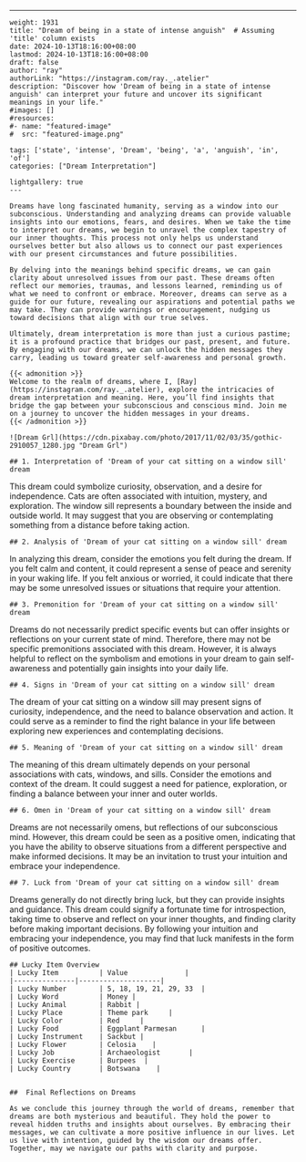 ---
    weight: 1931
    title: "Dream of being in a state of intense anguish"  # Assuming 'title' column exists
    date: 2024-10-13T18:16:00+08:00
    lastmod: 2024-10-13T18:16:00+08:00
    draft: false
    author: "ray"
    authorLink: "https://instagram.com/ray._.atelier"
    description: "Discover how 'Dream of being in a state of intense anguish' can interpret your future and uncover its significant meanings in your life."
    #images: []
    #resources:
    #- name: "featured-image"
    #  src: "featured-image.png"
    
    tags: ['state', 'intense', 'Dream', 'being', 'a', 'anguish', 'in', 'of']
    categories: ["Dream Interpretation"]
    
    lightgallery: true
    ---
    
    Dreams have long fascinated humanity, serving as a window into our subconscious. Understanding and analyzing dreams can provide valuable insights into our emotions, fears, and desires. When we take the time to interpret our dreams, we begin to unravel the complex tapestry of our inner thoughts. This process not only helps us understand ourselves better but also allows us to connect our past experiences with our present circumstances and future possibilities.
    
    By delving into the meanings behind specific dreams, we can gain clarity about unresolved issues from our past. These dreams often reflect our memories, traumas, and lessons learned, reminding us of what we need to confront or embrace. Moreover, dreams can serve as a guide for our future, revealing our aspirations and potential paths we may take. They can provide warnings or encouragement, nudging us toward decisions that align with our true selves.
    
    Ultimately, dream interpretation is more than just a curious pastime; it is a profound practice that bridges our past, present, and future. By engaging with our dreams, we can unlock the hidden messages they carry, leading us toward greater self-awareness and personal growth.
    
    {{< admonition >}}
    Welcome to the realm of dreams, where I, [Ray](https://instagram.com/ray._.atelier), explore the intricacies of dream interpretation and meaning. Here, you’ll find insights that bridge the gap between your subconscious and conscious mind. Join me on a journey to uncover the hidden messages in your dreams.
    {{< /admonition >}}
    
    ![Dream Grl](https://cdn.pixabay.com/photo/2017/11/02/03/35/gothic-2910057_1280.jpg "Dream Grl")
    
    ## 1. Interpretation of 'Dream of your cat sitting on a window sill' dream
    
This dream could symbolize curiosity, observation, and a desire for independence. Cats are often associated with intuition, mystery, and exploration. The window sill represents a boundary between the inside and outside world. It may suggest that you are observing or contemplating something from a distance before taking action.
    
    ## 2. Analysis of 'Dream of your cat sitting on a window sill' dream
    
In analyzing this dream, consider the emotions you felt during the dream. If you felt calm and content, it could represent a sense of peace and serenity in your waking life. If you felt anxious or worried, it could indicate that there may be some unresolved issues or situations that require your attention.
    
    ## 3. Premonition for 'Dream of your cat sitting on a window sill' dream
    
Dreams do not necessarily predict specific events but can offer insights or reflections on your current state of mind. Therefore, there may not be specific premonitions associated with this dream. However, it is always helpful to reflect on the symbolism and emotions in your dream to gain self-awareness and potentially gain insights into your daily life.
    
    ## 4. Signs in 'Dream of your cat sitting on a window sill' dream
    
The dream of your cat sitting on a window sill may present signs of curiosity, independence, and the need to balance observation and action. It could serve as a reminder to find the right balance in your life between exploring new experiences and contemplating decisions.
    
    ## 5. Meaning of 'Dream of your cat sitting on a window sill' dream
    
The meaning of this dream ultimately depends on your personal associations with cats, windows, and sills. Consider the emotions and context of the dream. It could suggest a need for patience, exploration, or finding a balance between your inner and outer worlds.
    
    ## 6. Omen in 'Dream of your cat sitting on a window sill' dream
    
Dreams are not necessarily omens, but reflections of our subconscious mind. However, this dream could be seen as a positive omen, indicating that you have the ability to observe situations from a different perspective and make informed decisions. It may be an invitation to trust your intuition and embrace your independence.
    
    ## 7. Luck from 'Dream of your cat sitting on a window sill' dream
    
Dreams generally do not directly bring luck, but they can provide insights and guidance. This dream could signify a fortunate time for introspection, taking time to observe and reflect on your inner thoughts, and finding clarity before making important decisions. By following your intuition and embracing your independence, you may find that luck manifests in the form of positive outcomes.
    
    ## Lucky Item Overview
    | Lucky Item          | Value              |
    |---------------|--------------------|
    | Lucky Number        | 5, 18, 19, 21, 29, 33  |
    | Lucky Word          | Money |
    | Lucky Animal        | Rabbit |
    | Lucky Place         | Theme park     |
    | Lucky Color         | Red     |
    | Lucky Food          | Eggplant Parmesan      |
    | Lucky Instrument    | Sackbut |
    | Lucky Flower        | Celosia    |
    | Lucky Job           | Archaeologist       |
    | Lucky Exercise      | Burpees  |
    | Lucky Country       | Botswana    |
    
    
    ##  Final Reflections on Dreams
    
    As we conclude this journey through the world of dreams, remember that dreams are both mysterious and beautiful. They hold the power to reveal hidden truths and insights about ourselves. By embracing their messages, we can cultivate a more positive influence in our lives. Let us live with intention, guided by the wisdom our dreams offer. Together, may we navigate our paths with clarity and purpose.
    